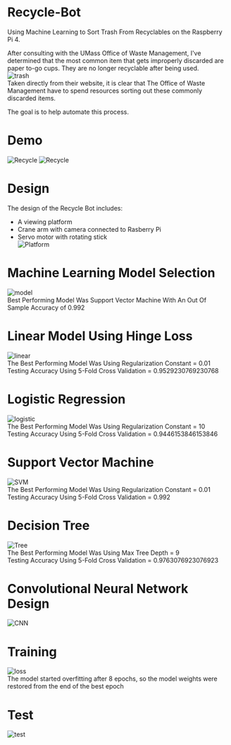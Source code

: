 # Recycle-Bot
Using Machine Learning to Sort Trash From Recyclables on the Raspberry Pi 4. <br/>

After consulting with the UMass Office of Waste Management, I've determined that the most common item that gets improperly discarded are paper to-go cups. They are no longer recyclable after being used. <br/>
![trash](https://i.imgur.com/kAUAi2h.png) <br/>
Taken directly from their website, it is clear that The Office of Waste Management have to spend resources sorting out these commonly discarded items. <br/>

The goal is to help automate this process.

# Demo
![Recycle](https://github.com/vee-upatising/Recycle-AI/blob/master/Trash.gif)
![Recycle](https://github.com/vee-upatising/Recycle-AI/blob/master/Recycle.gif)
<br/>

# Design
The design of the Recycle Bot includes:<br/>
* A viewing platform
* Crane arm with camera connected to Rasberry Pi
* Servo motor with rotating stick<br/>
![Platform](https://i.imgur.com/4Z5y41F.jpg)

# Machine Learning Model Selection
![model](https://i.imgur.com/sHvscT2.png)<br/>
Best Performing Model Was Support Vector Machine With An Out Of Sample Accuracy of 0.992

# Linear Model Using Hinge Loss
![linear](https://i.imgur.com/q7s3rRz.png)<br/>
The Best Performing Model Was Using Regularization Constant = 0.01<br/>
Testing Accuracy Using 5-Fold Cross Validation = 0.9529230769230768

# Logistic Regression
![logistic](https://i.imgur.com/dhcOeSL.png)<br/>
The Best Performing Model Was Using Regularization Constant = 10<br/>
Testing Accuracy Using 5-Fold Cross Validation = 0.9446153846153846

# Support Vector Machine
![SVM](https://i.imgur.com/fJCgv1U.png)<br/>
The Best Performing Model Was Using Regularization Constant = 0.01<br/>
Testing Accuracy Using 5-Fold Cross Validation = 0.992

# Decision Tree
![Tree](https://i.imgur.com/YyWqpTD.png)<br/>
The Best Performing Model Was Using Max Tree Depth = 9<br/>
Testing Accuracy Using 5-Fold Cross Validation = 0.9763076923076923

# Convolutional Neural Network Design
![CNN](https://i.imgur.com/duTaHI8.png)

# Training
![loss](https://i.imgur.com/9mR32uA.png)<br/>
The model started overfitting after 8 epochs, so the model weights were restored from the end of the best epoch

# Test
![test](https://i.imgur.com/TjCkQQD.png)
